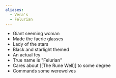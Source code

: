 ```yaml
---
aliases:
  - Vera's
  - Felurian
---
```

- Giant seeming woman
- Made the faerie glasses
- Lady of the stars
- Black and starlight themed
- An actual fey
- True name is "Felurian"
- Cares about [[The Rune Well]] to some degree
- Commands some werewolves